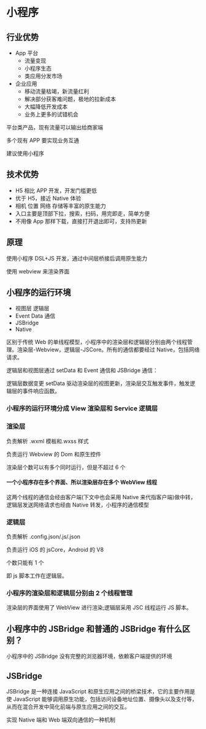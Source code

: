# 小程序

## 行业优势

- App 平台
  - 流量变现
  - 小程序生态
  - 类应用分发市场
- 企业应用
  - 移动流量枯竭，新流量红利
  - 解决部分获客难问题，极地的拉新成本
  - 大幅降低开发成本
  - 业务上更多的试错机会

平台类产品，现有流量可以输出给商家端

多个现有 APP 要实现业务互通

建议使用小程序

## 技术优势

- H5 相比 APP 开发，开发门槛更低
- 优于 H5，接近 Native 体验
- 相机 位置 网络 存储等丰富的原生能力
- 入口主要是顶部下拉，搜索，扫码，用完即走，简单方便
- 不用像 App 那样下载，直接打开退出即可，支持热更新

## 原理

使用小程序 DSL+JS 开发，通过中间层桥接后调用原生能力

使用 webview 来渲染界面

## 小程序的运行环境

- 视图层 逻辑层
- Event Data 通信
- JSBridge
- Native

区别于传统 Web 的单线程模型，小程序中的渲染层和逻辑层分别由两个线程管理。渲染层-Webview，逻辑层-JSCore。所有的通信都要经过 Native，包括网络请求。

逻辑层和视图层通过 setData 和 Event 通信和 JSBridge 通信：

逻辑层数据变更 setData 驱动渲染层的视图更新，渲染层交互触发事件，触发逻辑层的事件响应函数。

### 小程序的运行环境分成 View 渲染层和 Service 逻辑层

### 渲染层

负责解析 .wxml 模板和.wxss 样式

负责运行 Webview 的 Dom 和原生控件

渲染层个数可以有多个同时运行，但是不超过 6 个

#### 一个小程序存在多个界面、所以渲染层存在多个 WebView 线程

这两个线程的通信会经由客户端(下文中也会采用 Native 来代指客户端)做中转，逻辑层发送网络请求也经由 Native 转发，小程序的通信模型

### 逻辑层

负责解析 .config.json/.js/.json

负责运行 iOS 的 jsCore，Android 的 V8

个数只能有 1 个

即 js 脚本工作在逻辑层。

### 小程序的渲染层和逻辑层分别由 2 个线程管理

渲染层的界面使用了 WebView 进行渲染;逻辑层采用 JSC 线程运行 JS 脚本。

## 小程序中的 JSBridge 和普通的 JSBridge 有什么区别？

小程序中的 JSBridge 没有完整的浏览器环境，依赖客户端提供的环境

## JSBridge

JSBridge 是一种连接 JavaScript 和原生应用之间的桥梁技术，它的主要作用是使 JavaScript 能够调用原生功能，包括访问设备地址位置、摄像头以及支付等，从而在混合开发中简化前端与原生应用之间的交互。

实现 Native 端和 Web 端双向通信的一种机制
